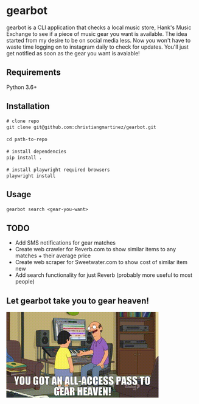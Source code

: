 # gearbot

gearbot is a CLI application that checks a local music store, Hank's Music Exchange to see if a piece of music gear you want is available.
The idea started from my desire to be on social media less. Now you won't have to waste time logging on to instagram daily to check for updates.
You'll just get notified as soon as the gear you want is avaiable!

## Requirements
Python 3.6+

## Installation

```
# clone repo
git clone git@github.com:christiangmartinez/gearbot.git

cd path-to-repo

# install dependencies
pip install .

# install playwright required browsers
playwright install

```

## Usage
`gearbot search <gear-you-want>`

## TODO
- Add SMS notifications for gear matches
- Create web crawler for Reverb.com to show similar items to any matches + their average price
- Create web scraper for Sweetwater.com to show cost of similar item new
- Add search functionality for just Reverb (probably more useful to most people)

## Let gearbot take you to gear heaven!
![gear heaven gif](/media/gear_heaven.gif)
